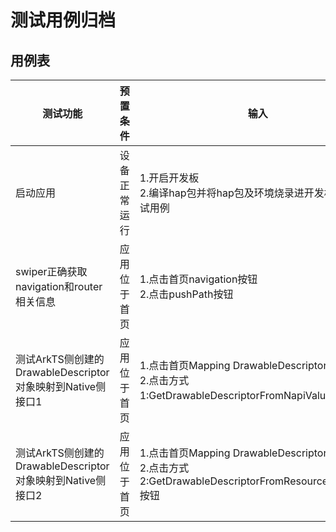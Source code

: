 # 测试用例归档

## 用例表

| 测试功能                                 | 预置条件     | 输入                                                         | 预期显示                                | 是否自动 | 测试结果 |
| ---------------------------------------- | ------------ | ------------------------------------------------------------ | --------------------------------------- | -------- | -------- |
| 启动应用                                 | 设备正常运行 | 1.开启开发板 <br/>2.编译hap包并将hap包及环境烧录进开发板，运行测试用例<br /> | 成功拉起应用。                          | 否       | 验证通过 |
| swiper正确获取navigation和router相关信息 | 应用位于首页 | 1.点击首页navigation按钮<br/>2.点击pushPath按钮              | 1.获取到以A0ff00/Manager为tag的相关日志 | 否       | 验证通过 |
| 测试ArkTS侧创建的DrawableDescriptor对象映射到Native侧接口1 | 应用位于首页 | 1.点击首页Mapping DrawableDescriptor按钮<br/>2.点击方式1:GetDrawableDescriptorFromNapiValue按钮              | 1.界面显示 测试结果: 方式1映射DrawableDescriptor成功 | 否       | 验证通过 |
| 测试ArkTS侧创建的DrawableDescriptor对象映射到Native侧接口2 | 应用位于首页 | 1.点击首页Mapping DrawableDescriptor按钮<br/>2.点击方式2:GetDrawableDescriptorFromResourceNapiValue按钮              | 1.界面显示 测试结果: 方式2映射DrawableDescriptor成功 | 否       | 验证通过 |
